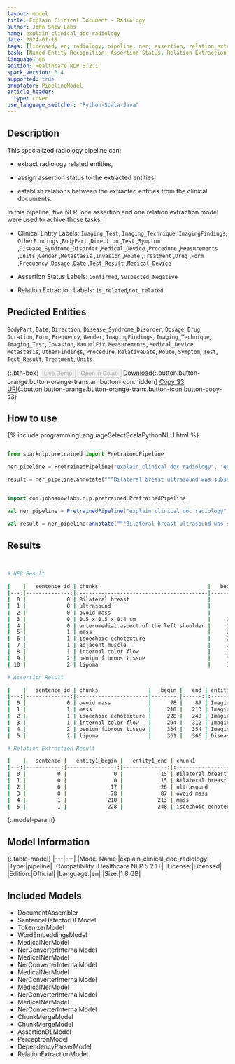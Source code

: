 ```yaml
---
layout: model
title: Explain Clinical Document - Radiology
author: John Snow Labs
name: explain_clinical_doc_radiology
date: 2024-01-18
tags: [licensed, en, radiology, pipeline, ner, assertion, relation_extraction]
task: [Named Entity Recognition, Assertion Status, Relation Extraction, Pipeline Healthcare]
language: en
edition: Healthcare NLP 5.2.1
spark_version: 3.4
supported: true
annotator: PipelineModel
article_header:
  type: cover
use_language_switcher: "Python-Scala-Java"
---
```


## Description

This specialized radiology pipeline can;

- extract radiology related entities,

- assign assertion status to the extracted entities,

- establish relations between the extracted entities from the clinical documents.

In this pipeline, five NER, one assertion and one relation extraction model were used to achive those tasks.

- Clinical Entity Labels: `Imaging_Test`, `Imaging_Technique`, `ImagingFindings`, `OtherFindings` ,`BodyPart` ,`Direction` ,`Test` ,`Symptom` ,`Disease_Syndrome_Disorder` ,`Medical_Device` ,`Procedure` ,`Measurements` ,`Units` ,`Gender` ,`Metastasis` ,`Invasion` ,`Route` ,`Treatment` ,`Drug` ,`Form` ,`Frequency` ,`Dosage` ,`Date` ,`Test_Result` ,`Medical_Device`

- Assertion Status Labels: `Confirmed`, `Suspected`, `Negative`

- Relation Extraction Labels: `is_related`,`not_related`

## Predicted Entities

`BodyPart`, `Date`, `Direction`, `Disease_Syndrome_Disorder`, `Dosage`, `Drug`, `Duration`, `Form`, `Frequency`, `Gender`, `ImagingFindings`, `Imaging_Technique`, `Imaging_Test`, `Invasion`, `ManualFix`, `Measurements`, `Medical_Device`, `Metastasis`, `OtherFindings`, `Procedure`, `RelativeDate`, `Route`, `Symptom`, `Test`, `Test_Result`, `Treatment`, `Units`


{:.btn-box}
<button class="button button-orange" disabled>Live Demo</button>
<button class="button button-orange" disabled>Open in Colab</button>
[Download](https://s3.amazonaws.com/auxdata.johnsnowlabs.com/clinical/models/explain_clinical_doc_radiology_en_5.2.1_3.4_1705570419520.zip){:.button.button-orange.button-orange-trans.arr.button-icon.hidden}
[Copy S3 URI](s3://auxdata.johnsnowlabs.com/clinical/models/explain_clinical_doc_radiology_en_5.2.1_3.4_1705570419520.zip){:.button.button-orange.button-orange-trans.button-icon.button-copy-s3}

## How to use



<div class="tabs-box" markdown="1">
{% include programmingLanguageSelectScalaPythonNLU.html %}
  
```python

from sparknlp.pretrained import PretrainedPipeline

ner_pipeline = PretrainedPipeline("explain_clinical_doc_radiology", "en", "clinical/models")

result = ner_pipeline.annotate("""Bilateral breast ultrasound was subsequently performed, which demonstrated an ovoid mass measuring approximately 0.5 x 0.5 x 0.4 cm in diameter located within the anteromedial aspect of the left shoulder. This mass demonstrates isoechoic echotexture to the adjacent muscle, with no evidence of internal color flow. This may represent benign fibrous tissue or a lipoma.""")

```
```scala

import com.johnsnowlabs.nlp.pretrained.PretrainedPipeline

val ner_pipeline = PretrainedPipeline("explain_clinical_doc_radiology", "en", "clinical/models")

val result = ner_pipeline.annotate("""Bilateral breast ultrasound was subsequently performed, which demonstrated an ovoid mass measuring approximately 0.5 x 0.5 x 0.4 cm in diameter located within the anteromedial aspect of the left shoulder. This mass demonstrates isoechoic echotexture to the adjacent muscle, with no evidence of internal color flow. This may represent benign fibrous tissue or a lipoma.""")

```
</div>

## Results

```bash


# NER Result

|    |   sentence_id | chunks                                   |   begin |   end | entities                  |
|---:|--------------:|:-----------------------------------------|--------:|------:|:--------------------------|
|  0 |             0 | Bilateral breast                         |       0 |    15 | BodyPart                  |
|  1 |             0 | ultrasound                               |      17 |    26 | Imaging_Test              |
|  2 |             0 | ovoid mass                               |      78 |    87 | ImagingFindings           |
|  3 |             0 | 0.5 x 0.5 x 0.4 cm                       |     113 |   130 | Measurements              |
|  4 |             0 | anteromedial aspect of the left shoulder |     163 |   202 | BodyPart                  |
|  5 |             1 | mass                                     |     210 |   213 | ImagingFindings           |
|  6 |             1 | isoechoic echotexture                    |     228 |   248 | ImagingFindings           |
|  7 |             1 | adjacent muscle                          |     257 |   271 | BodyPart                  |
|  8 |             1 | internal color flow                      |     294 |   312 | ImagingFindings           |
|  9 |             2 | benign fibrous tissue                    |     334 |   354 | ImagingFindings           |
| 10 |             2 | lipoma                                   |     361 |   366 | Disease_Syndrome_Disorder |

# Assertion Result

|    |   sentence_id | chunks                |   begin |   end | entities                  | assertion   |
|---:|--------------:|:----------------------|--------:|------:|:--------------------------|:------------|
|  0 |             0 | ovoid mass            |      78 |    87 | ImagingFindings           | Confirmed   |
|  1 |             1 | mass                  |     210 |   213 | ImagingFindings           | Confirmed   |
|  2 |             1 | isoechoic echotexture |     228 |   248 | ImagingFindings           | Confirmed   |
|  3 |             1 | internal color flow   |     294 |   312 | ImagingFindings           | Negative    |
|  4 |             2 | benign fibrous tissue |     334 |   354 | ImagingFindings           | Suspected   |
|  5 |             2 | lipoma                |     361 |   366 | Disease_Syndrome_Disorder | Suspected   |

# Relation Extraction Result

|    |   sentence |   entity1_begin |   entity1_end | chunk1                | entity1         |   entity2_begin |   entity2_end | chunk2             | entity2         | relation   |   confidence |
|---:|-----------:|----------------:|--------------:|:----------------------|:----------------|----------------:|--------------:|:-------------------|:----------------|:-----------|-------------:|
|  0 |          0 |               0 |            15 | Bilateral breast      | BodyPart        |              17 |            26 | ultrasound         | Imaging_Test    | is_related |     1        |
|  1 |          0 |               0 |            15 | Bilateral breast      | BodyPart        |              78 |            87 | ovoid mass         | ImagingFindings | is_related |     0.999997 |
|  2 |          0 |              17 |            26 | ultrasound            | Imaging_Test    |              78 |            87 | ovoid mass         | ImagingFindings | is_related |     0.999569 |
|  3 |          0 |              78 |            87 | ovoid mass            | ImagingFindings |             113 |           130 | 0.5 x 0.5 x 0.4 cm | Measurements    | is_related |     1        |
|  4 |          1 |             210 |           213 | mass                  | ImagingFindings |             257 |           271 | adjacent muscle    | BodyPart        | is_related |     0.997639 |
|  5 |          1 |             228 |           248 | isoechoic echotexture | ImagingFindings |             257 |           271 | adjacent muscle    | BodyPart        | is_related |     0.999999 |

```

{:.model-param}
## Model Information

{:.table-model}
|---|---|
|Model Name:|explain_clinical_doc_radiology|
|Type:|pipeline|
|Compatibility:|Healthcare NLP 5.2.1+|
|License:|Licensed|
|Edition:|Official|
|Language:|en|
|Size:|1.8 GB|

## Included Models

- DocumentAssembler
- SentenceDetectorDLModel
- TokenizerModel
- WordEmbeddingsModel
- MedicalNerModel
- NerConverterInternalModel
- MedicalNerModel
- NerConverterInternalModel
- MedicalNerModel
- NerConverterInternalModel
- MedicalNerModel
- NerConverterInternalModel
- MedicalNerModel
- NerConverterInternalModel
- ChunkMergeModel
- ChunkMergeModel
- AssertionDLModel
- PerceptronModel
- DependencyParserModel
- RelationExtractionModel
